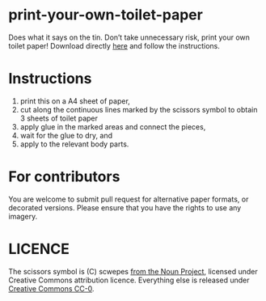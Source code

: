 print-your-own-toilet-paper
===========================

Does what it says on the tin. Don’t take unnecessary risk, print your own toilet paper! Download directly [here](printable.pdf) and follow the instructions.

# Instructions
1. print this on a A4 sheet of paper,
2. cut along the continuous lines marked by the scissors symbol to obtain 3 sheets of toilet paper
3. apply glue in the marked areas and connect the pieces,
4. wait for the glue to dry, and
5. apply to the relevant body parts.

# For contributors
You are welcome to submit pull request for alternative paper formats, or decorated versions. Please ensure that you have the rights to use any imagery.

# LICENCE
The scissors symbol is (C) scwepes [from the Noun Project](https://thenounproject.com/search/?q=scissors&i=1987730), licensed under Creative Commons attribution licence. Everything else is released under [Creative Commons CC-0](https://creativecommons.org/share-your-work/public-domain/cc0/).
